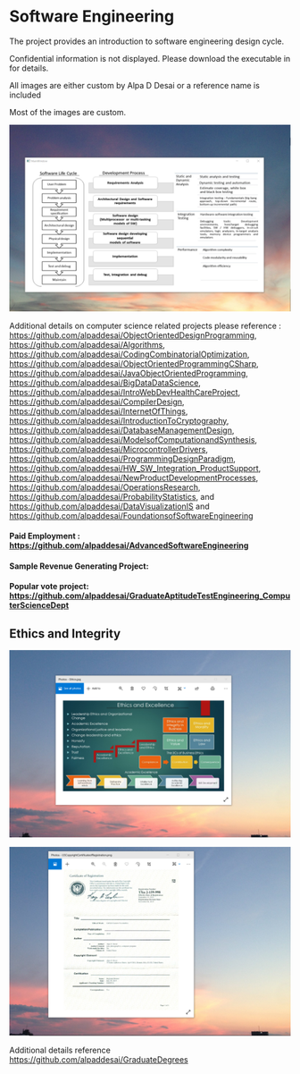 # Software Engineering

The project provides an introduction to software engineering design cycle. 

Confidential information is not displayed. Please download the executable in for details. 

All images are either custom by Alpa D Desai or a reference name is included 

Most of the images are custom.

![image](SoftwareDevelopmentCycle.png)


Additional details on computer science related projects please reference : https://github.com/alpaddesai/ObjectOrientedDesignProgramming, https://github.com/alpaddesai/Algorithms, https://github.com/alpaddesai/CodingCombinatorialOptimization, https://github.com/alpaddesai/ObjectOrientedProgrammingCSharp, https://github.com/alpaddesai/JavaObjectOrientedProgramming, https://github.com/alpaddesai/BigDataDataScience, https://github.com/alpaddesai/IntroWebDevHealthCareProject, https://github.com/alpaddesai/CompilerDesign,  https://github.com/alpaddesai/InternetOfThings, https://github.com/alpaddesai/IntroductionToCryptography, https://github.com/alpaddesai/DatabaseManagementDesign, https://github.com/alpaddesai/ModelsofComputationandSynthesis, https://github.com/alpaddesai/MicrocontrollerDrivers, https://github.com/alpaddesai/ProgrammingDesignParadigm, https://github.com/alpaddesai/HW_SW_Integration_ProductSupport, https://github.com/alpaddesai/NewProductDevelopmentProcesses, https://github.com/alpaddesai/OperationsResearch, https://github.com/alpaddesai/ProbabilityStatistics, and https://github.com/alpaddesai/DataVisualizationIS and https://github.com/alpaddesai/FoundationsofSoftwareEngineering 

#### Paid Employment : https://github.com/alpaddesai/AdvancedSoftwareEngineering
#### Sample Revenue Generating Project: 
#### Popular vote project: https://github.com/alpaddesai/GraduateAptitudeTestEngineering_ComputerScienceDept

## Ethics and Integrity
![image](EthicsandExcellence.png)

![image](USCopyrightCertificate.png)

Additional details reference https://github.com/alpaddesai/GraduateDegrees
